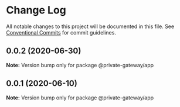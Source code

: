 # Change Log

All notable changes to this project will be documented in this file.
See [Conventional Commits](https://conventionalcommits.org) for commit guidelines.

## 0.0.2 (2020-06-30)

**Note:** Version bump only for package @private-gateway/app





## 0.0.1 (2020-06-10)

**Note:** Version bump only for package @private-gateway/app
